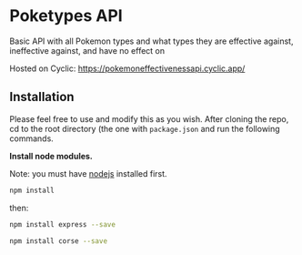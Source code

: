 # Poketypes API
Basic API with all Pokemon types and what types they are effective against, ineffective against, and have no effect on

Hosted on Cyclic: https://pokemoneffectivenessapi.cyclic.app/

## Installation

Please feel free to use and modify this as you wish.
After cloning the repo, cd to the root directory (the one with `package.json` and run the following commands.

**Install node modules.** 

Note: you must have [nodejs](https://nodejs.org/en/download/) installed first. 
```bash
npm install
```
then:
```bash
npm install express --save
```
```bash
npm install corse --save
```
